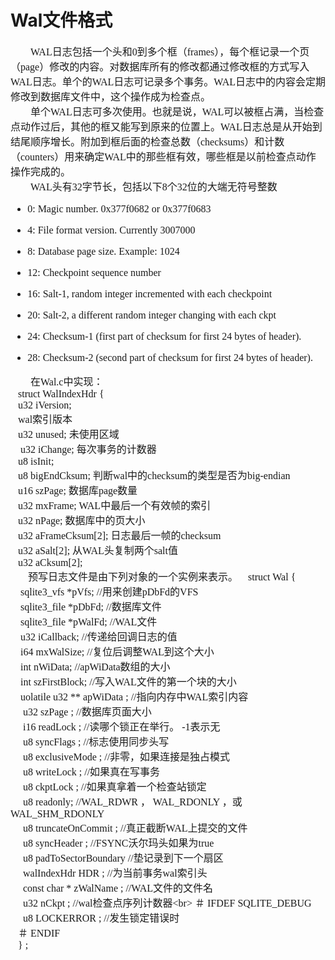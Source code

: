 # Wal文件格式
<font face="微软雅黑" size="3px">

&nbsp;&nbsp;&nbsp;&nbsp;&nbsp;&nbsp;&nbsp;&nbsp;WAL日志包括一个头和0到多个框（frames），每个框记录一个页（page）修改的内容。对数据库所有的修改都通过修改框的方式写入WAL日志。单个的WAL日志可记录多个事务。WAL日志中的内容会定期修改到数据库文件中，这个操作成为检查点。<br>
&nbsp;&nbsp;&nbsp;&nbsp;&nbsp;&nbsp;&nbsp;&nbsp;单个WAL日志可多次使用。也就是说，WAL可以被框占满，当检查点动作过后，其他的框又能写到原来的位置上。WAL日志总是从开始到结尾顺序增长。附加到框后面的检查总数（checksums）和计数（counters）用来确定WAL中的那些框有效，哪些框是以前检查点动作操作完成的。<br>
&nbsp;&nbsp;&nbsp;&nbsp;&nbsp;&nbsp;&nbsp;&nbsp;WAL头有32字节长，包括以下8个32位的大端无符号整数<br>
* 0: Magic number. 0x377f0682 or 0x377f0683 <br>

* 4: File format version. Currently 3007000<br>

* 8: Database page size. Example: 1024<br>

* 12: Checkpoint sequence number<br>

* 16: Salt-1, random integer incremented with each checkpoint<br>

* 20: Salt-2, a different random integer changing with each ckpt<br>

* 24: Checksum-1 (first part of checksum for first 24 bytes of header).<br>

* 28: Checksum-2 (second part of checksum for first 24 bytes of header).<br>

&nbsp;&nbsp;&nbsp;&nbsp;&nbsp;&nbsp;&nbsp;&nbsp;在Wal.c中实现：<br>
&nbsp;&nbsp;&nbsp;struct WalIndexHdr {<br>
  &nbsp;&nbsp;&nbsp;u32 iVersion;<br>                &nbsp;&nbsp;&nbsp;wal索引版本<br>
  &nbsp;&nbsp;&nbsp;u32 unused;                      未使用区域<br>
  &nbsp;&nbsp;&nbsp; u32 iChange;                    每次事务的计数器<br>
  &nbsp;&nbsp;&nbsp;u8 isInit;   <br>
  &nbsp;&nbsp;&nbsp;u8 bigEndCksum;                 判断wal中的checksum的类型是否为big-endian <br>
  &nbsp;&nbsp;&nbsp;u16 szPage;                     数据库page数量<br>
  &nbsp;&nbsp;&nbsp;u32 mxFrame;                    WAL中最后一个有效帧的索引<br>
  &nbsp;&nbsp;&nbsp;u32 nPage;                      数据库中的页大小<br>
  &nbsp;&nbsp;&nbsp;u32 aFrameCksum[2];             日志最后一帧的checksum<br>
  &nbsp;&nbsp;&nbsp;u32 aSalt[2];                   从WAL头复制两个salt值<br>
  &nbsp;&nbsp;&nbsp;u32 aCksum[2]; <br>
 &nbsp;&nbsp;&nbsp; &nbsp;&nbsp;&nbsp;预写日志文件是由下列对象的一个实例来表示。
 &nbsp;&nbsp;&nbsp;struct Wal {<br>
  &nbsp;&nbsp;&nbsp; sqlite3_vfs *pVfs;          //用来创建pDbFd的VFS<br>
 &nbsp;&nbsp;&nbsp;  sqlite3_file *pDbFd;        //数据库文件<br>
  &nbsp;&nbsp;&nbsp; sqlite3_file *pWalFd;       //WAL文件<br>
  &nbsp;&nbsp;&nbsp; u32 iCallback;              //传递给回调日志的值<br>
  &nbsp;&nbsp;&nbsp; i64 mxWalSize;              //复位后调整WAL到这个大小<br>
  &nbsp;&nbsp;&nbsp; int nWiData;                //apWiData数组的大小 <br>
 &nbsp;&nbsp;&nbsp; int szFirstBlock;           //写入WAL文件的第一个块的大小<br>
  &nbsp;&nbsp;&nbsp; uolatile u32 ** apWiData ; //指向内存中WAL索引内容<br>
 &nbsp;&nbsp;&nbsp;  u32 szPage ;             //数据库页面大小<br>
 &nbsp;&nbsp;&nbsp;  i16 readLock ;           //读哪个锁正在举行。 -1表示无<br>
 &nbsp;&nbsp;&nbsp;  u8 syncFlags ;           //标志使用同步头写<br>
 &nbsp;&nbsp;&nbsp;  u8 exclusiveMode ;      //非零，如果连接是独占模式<br>
 &nbsp;&nbsp;&nbsp;  u8 writeLock ;          //如果真在写事务<br>
 &nbsp;&nbsp;&nbsp;  u8 ckptLock ;          //如果真拿着一个检查站锁定<br>
 &nbsp;&nbsp;&nbsp;  u8 readonly;          //WAL_RDWR ， WAL_RDONLY ，或WAL_SHM_RDONLY <br>
 &nbsp;&nbsp;&nbsp;  u8 truncateOnCommit ; //真正截断WAL上提交的文件<br>
 &nbsp;&nbsp;&nbsp;  u8 syncHeader ;      //FSYNC沃尔玛头如果为true <br>
 &nbsp;&nbsp;&nbsp;  u8 padToSectorBoundary //垫记录到下一个扇区<br>
 &nbsp;&nbsp;&nbsp;  walIndexHdr HDR ;    //为当前事务wal索引头<br>
 &nbsp;&nbsp;&nbsp;  const char * zWalName ;  //WAL文件的文件名<br>
 &nbsp;&nbsp;&nbsp;  u32 nCkpt ;         //wal检查点序列计数器\<br>
＃ IFDEF SQLITE_DEBUG<br>
 &nbsp;&nbsp;&nbsp;  u8 LOCKERROR ;      //发生锁定错误时<br>
 &nbsp;&nbsp;&nbsp;＃ ENDIF<br>
 &nbsp;&nbsp;&nbsp;} ;<br>
